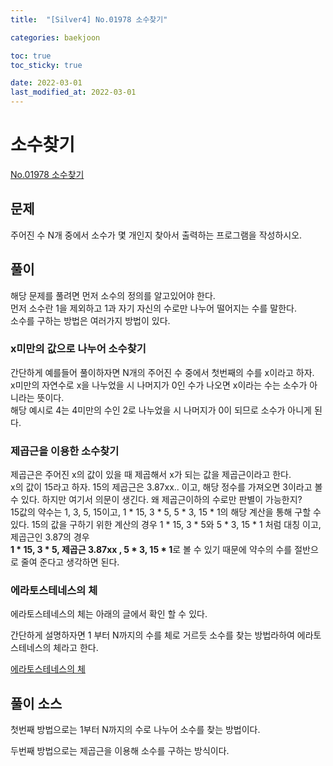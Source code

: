 ```yaml
---
title:  "[Silver4] No.01978 소수찾기"

categories: baekjoon

toc: true
toc_sticky: true

date: 2022-03-01
last_modified_at: 2022-03-01
---
```


# 소수찾기

[No.01978 소수찾기](https://www.acmicpc.net/problem/1978)

## 문제

주어진 수 N개 중에서 소수가 몇 개인지 찾아서 출력하는 프로그램을 작성하시오.

## 풀이

해당 문제를 풀려면 먼저 소수의 정의를 알고있어야 한다.    
먼저 소수란 1을 제외하고 1과 자기 자신의 수로만 나누어 떨어지는 수를 말한다.    
소수를 구하는 방법은 여러가지 방법이 있다.

### x미만의 값으로 나누어 소수찾기

간단하게 예를들어 풀이하자면 N개의 주어진 수 중에서 첫번째의 수를 x이라고 하자.  
x미만의 자연수로 x을 나누었을 시 나머지가 0인 수가 나오면 x이라는 수는 소수가 아니라는 뜻이다.  
해당 예시로 4는 4미만의 수인 2로 나누었을 시 나머지가 0이 되므로 소수가 아니게 된다.

### 제곱근을 이용한 소수찾기

제곱근은 주어진 x의 값이 있을 때 제곱해서 x가 되는 값을 제곱근이라고 한다.  
x의 값이 15라고 하자. 15의 제곱근은 3.87xx.. 이고, 해당 정수를 가져오면 3이라고 볼 수 있다.
하지만 여기서 의문이 생긴다. 왜 제곱근이하의 수로만 판별이 가능한지?  
15값의 약수는 1, 3, 5, 15이고, 1 * 15, 3 * 5, 5 * 3, 15 * 1의 해당 계산을 통해 구할 수 있다.
15의 값을 구하기 위한 계산의 경우 1 * 15, 3 * 5와 5 * 3, 15 * 1 처럼 대칭 이고, 제곱근인 3.87의 경우  
**1 * 15, 3 * 5, 제곱근 3.87xx , 5 * 3, 15 * 1**로 볼 수 있기 때문에 약수의 수를 절반으로 줄여 준다고 생각하면 된다.  

### 에라토스테네스의 체

에라토스테네스의 체는 아래의 글에서 확인 할 수 있다.

간단하게 설명하자면 1 부터 N까지의 수를 체로 거르듯 소수를 찾는 방법라하여 에라토스테네스의 체라고 한다.

[에라토스테네스의 체](https://dh37789.github.io/algorithm/eratos/)

## 풀이 소스

첫번째 방법으로는 1부터 N까지의 수로 나누어 소수를 찾는 방법이다.

<script src="https://gist.github.com/dh37789/c21dff9e9e098606d3aaf36a878f8642.js"></script>

두번째 방법으로는 제곱근을 이용해 소수를 구하는 방식이다.

<script src="https://gist.github.com/dh37789/4699ba5e32912f2a438eb735d9208929.js"></script>
  

